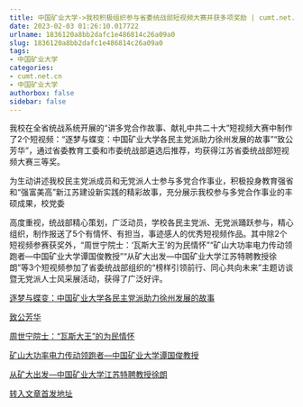 ```yaml
---
title: 中国矿业大学->我校积极组织参与省委统战部短视频大赛并获多项奖励 | cumt.net.cn
date: 2023-02-03 01:26:10.017722
urlname: 1836120a8bb2dafc1e486814c26a09a0
slug: 1836120a8bb2dafc1e486814c26a09a0
tags: 
- 中国矿业大学
categories:
- cumt.net.cn
- 中国矿业大学
authorbox: false
sidebar: false
---
```

我校在全省统战系统开展的“讲多党合作故事、献礼中共二十大”短视频大赛中制作了2个短视频：“逐梦与蝶变：中国矿业大学各民主党派助力徐州发展的故事”“致公芳华”，通过省委教育工委和市委统战部遴选后推荐，均获得江苏省委统战部短视频大赛三等奖。

为生动讲述我校民主党派成员和无党派人士参与多党合作事业，积极投身教育强省和“强富美高”新江苏建设新实践的精彩故事，充分展示我校参与多党合作事业的丰硕成果，校党委
<!--more-->
高度重视，统战部精心策划，广泛动员，学校各民主党派、无党派踊跃参与，精心组织，制作报送了5个有情怀、有担当，事迹感人的优秀短视频作品。其中除2个短视频参赛获奖外，“周世宁院士：‘瓦斯大王’的为民情怀”“矿山大功率电力传动领跑者—中国矿业大学谭国俊教授”“从矿大出发—中国矿业大学江苏特聘教授徐朗”等3个短视频参加了省委统战部组织的“榜样引领前行、同心共向未来”主题访谈暨无党派人士风采展活动，获得了广泛好评。

[逐梦与蝶变：中国矿业大学各民主党派助力徐州发展的故事](https://v.youku.com/v_show/id_XNTkxNjEzNzkyNA==.html)

[致公芳华](https://v.youku.com/v_show/id_XNTkxNjEzNzk5Ng==.html)

[周世宁院士：“瓦斯大王”的为民情怀](https://v.youku.com/v_show/id_XNTkxNjEzNjU0OA==.html)

[矿山大功率电力传动领跑者—中国矿业大学谭国俊教授](https://v.youku.com/v_show/id_XNTkxNjEzNjU5Mg==.html)

[从矿大出发—中国矿业大学江苏特聘教授徐朗](https://v.youku.com/v_show/id_XNTkxNjEzODE3Mg==.html)



[转入文章首发地址](https://xwzx.cumt.edu.cn/b5/a5/c523a636325/page.htm)
